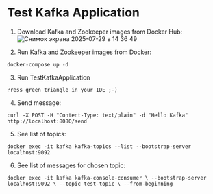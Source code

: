 # Test Kafka Application

1. Download Kafka and Zookeeper images from Docker Hub:
![Снимок экрана 2025-07-29 в 14 36 49](https://github.com/user-attachments/assets/47b0648b-c684-4af1-96c2-94708e03f0ad)

2. Run Kafka and Zookeeper images from Docker:

`docker-compose up -d`

3. Run TestKafkaApplication

`Press green triangle in your IDE ;-)`

4. Send message:

`curl -X POST -H "Content-Type: text/plain" -d "Hello Kafka" http://localhost:8080/send`

5. See list of topics:

`docker exec -it kafka kafka-topics --list --bootstrap-server localhost:9092`

6. See list of messages for chosen topic:

`docker exec -it kafka kafka-console-consumer \
   --bootstrap-server localhost:9092 \
   --topic test-topic \
   --from-beginning`
